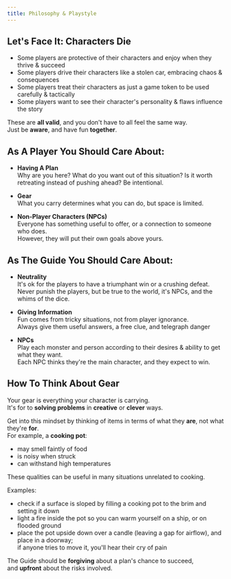 ```yaml
---
title: Philosophy & Playstyle
---
```


## Let's Face It: Characters Die

-   Some players are protective of their characters and enjoy when they thrive &
    succeed
-   Some players drive their characters like a stolen car, embracing chaos &
    consequences
-   Some players treat their characters as just a game token to be used
    carefully & tactically
-   Some players want to see their character's personality & flaws influence the
    story

These are **all valid**, and you don't have to all feel the same way.  
Just be **aware**, and have fun **together**.

## As A Player You Should Care About:

-   **Having A Plan**  
    Why are you here? What do you want out of this situation? Is it worth
    retreating instead of pushing ahead? Be intentional.

-   **Gear**  
    What you carry determines what you can do, but space is limited.

-   **Non-Player Characters (NPCs)**  
    Everyone has something useful to offer, or a connection to someone who
    does.  
    However, they will put their own goals above yours.

## As The Guide You Should Care About:

-   **Neutrality**  
    It's ok for the players to have a triumphant win or a crushing defeat.  
    Never punish the players, but be true to the world, it's NPCs, and the whims
    of the dice.

-   **Giving Information**  
    Fun comes from tricky situations, not from player ignorance.  
    Always give them useful answers, a free clue, and telegraph danger

-   **NPCs**  
    Play each monster and person according to their desires & ability to get
    what they want.  
    Each NPC thinks they're the main character, and they expect to win.

## How To Think About Gear

Your gear is everything your character is carrying.  
It's for to **solving problems** in **creative** or **clever** ways.

Get into this mindset by thinking of items in terms of what they **are**, not
what they're **for**.  
For example, a **cooking pot**:

-   may smell faintly of food
-   is noisy when struck
-   can withstand high temperatures

These qualities can be useful in many situations unrelated to cooking.

Examples:

-   check if a surface is sloped by filling a cooking pot to the brim and
    setting it down
-   light a fire inside the pot so you can warm yourself on a ship, or on
    flooded ground
-   place the pot upside down over a candle (leaving a gap for airflow), and
    place in a doorway;  
    if anyone tries to move it, you'll hear their cry of pain

The Guide should be **forgiving** about a plan's chance to succeed,  
and **upfront** about the risks involved.
